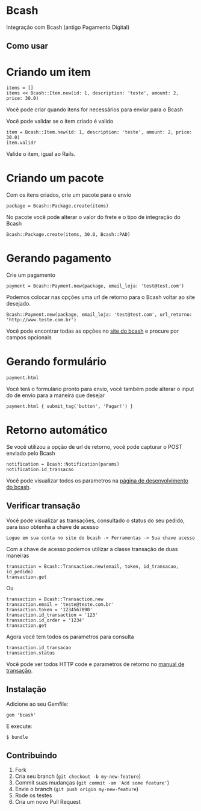 # Bcash

Integração com Bcash (antigo Pagamento Digital)

## Como usar

# Criando um item

	items = [] 
	items << Bcash::Item.new(id: 1, description: 'teste', amount: 2, price: 30.0)

Você pode criar quando itens for necessários para enviar para o Bcash

Você pode validar se o item criado é valido

	item = Bcash::Item.new(id: 1, description: 'teste', amount: 2, price: 30.0)
	item.valid?

Valide o item, igual ao Rails.

# Criando um pacote

Com os itens criados, crie um pacote para o envio

	package = Bcash::Package.create(items)

No pacote você pode alterar o valor do frete e o tipo de integração do Bcash
	
	Bcash::Package.create(items, 30.0, Bcash::PAD)

# Gerando pagamento

Crie um pagamento

	payment = Bcash::Payment.new(package, email_loja: 'test@test.com') 

Podemos colocar nas opções uma url de retorno para o Bcash voltar ao site desejado.

	Bcash::Payment.new(package, email_loja: 'test@test.com', url_retorno: 'http://www.teste.com.br')

Você pode encontrar todas as opções no [site do bcash](https://www.bcash.com.br/desenvolvedores/integracao-loja-online.html) e procure por campos opcionais

# Gerando formulário

	payment.html

Você terá o formulário pronto para envio, você também pode alterar o input do de envio para a maneira que desejar

	payment.html { submit_tag('button', 'Pagar!') }

# Retorno automático

Se você utilizou a opção de url de retorno, você pode capturar o POST enviado pelo Bcash

	notification = Bcash::Notification(params)
	notification.id_transacao

Você pode visualizar todos os parametros na [página de desenvolvimento do bcash](https://www.bcash.com.br/desenvolvedores/integracao-retorno-automatico-loja-online.html).

## Verificar transação

Você pode visualizar as transações, consultado o status do seu pedido, para isso obtenha a chave de acesso

	Logue em sua conta no site do bcash -> Ferramentas -> Sua chave acesso

Com a chave de acesso podemos utilizar a classe transação de duas maneiras

	transaction = Bcash::Transaction.new(email, token, id_transacao, id_pedido)
	transaction.get

Ou

	transaction = Bcash::Transaction.new
	transaction.email = 'teste@teste.com.br'
	transaction.token = '1234567890'
	transaction.id_transaction = '123'
	transaction.id_order = '1234'
	transaction.get

Agora você tem todos os parametros para consulta

	transaction.id_transacao
	transaction.status

Você pode ver todos HTTP code e parametros de retorno no [manual de transação](https://www.bcash.com.br/site/manual/Bcash_Manual_Integracao_Consultar_Dados_Transacao.pdf).

## Instalação

Adicione ao seu Gemfile:

    gem 'bcash'

E execute:

    $ bundle

## Contribuindo

1. Fork 
2. Cria seu branch (`git checkout -b my-new-feature`)
3. Commit suas mudanças (`git commit -am 'Add some feature'`)
4. Envie o branch (`git push origin my-new-feature`)
5. Rode os testes
6. Cria um novo Pull Request
